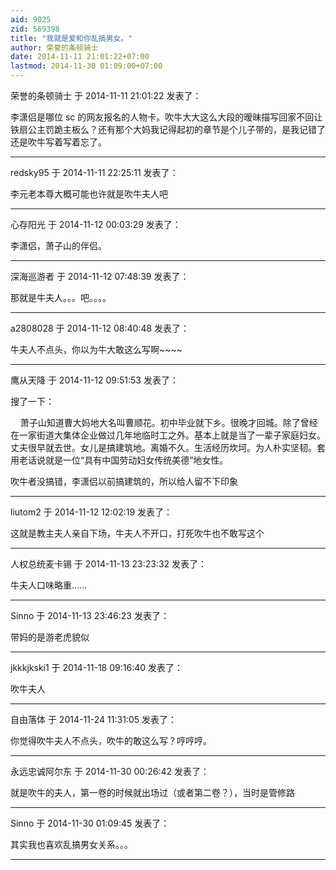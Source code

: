 ```yaml
---
aid: 9025
zid: 569398
title: "我就是爱和你乱搞男女。"
author: 荣誉的条顿骑士
date: 2014-11-11 21:01:22+07:00
lastmod: 2014-11-30 01:09:00+07:00
---
```


荣誉的条顿骑士 于 2014-11-11 21:01:22 发表了：

李潇侣是哪位 sc 的网友报名的人物卡。吹牛大大这么大段的暧昧描写回家不回让铁扇公主罚跪主板么？还有那个大妈我记得起初的章节是个儿子带的，是我记错了还是吹牛写着写着忘了。

---

redsky95 于 2014-11-11 22:25:11 发表了：

李元老本尊大概可能也许就是吹牛夫人吧

---

心存阳光 于 2014-11-12 00:03:29 发表了：

李潇侣，萧子山的伴侣。

---

深海巡游者 于 2014-11-12 07:48:39 发表了：

那就是牛夫人。。。吧。。。。

---

a2808028 于 2014-11-12 08:40:48 发表了：

牛夫人不点头，你以为牛大敢这么写啊~~~~

---

鹰从天降 于 2014-11-12 09:51:53 发表了：

搜了一下：

&nbsp; &nbsp; 萧子山知道曹大妈地大名叫曹顺花。初中毕业就下乡。很晚才回城。除了曾经在一家街道大集体企业做过几年地临时工之外。基本上就是当了一辈子家庭妇女。丈夫很早就去世。女儿是搞建筑地。离婚不久。生活经历坎坷。为人朴实坚韧。套用老话说就是一位“具有中国劳动妇女传统美德”地女性。

吹牛者没搞错，李潇侣以前搞建筑的，所以给人留不下印象

---

liutom2 于 2014-11-12 12:02:19 发表了：

这就是教主夫人亲自下场，牛夫人不开口，打死吹牛也不敢写这个

---

人权总统麦卡锡 于 2014-11-13 23:23:32 发表了：

牛夫人口味略重......

---

Sinno 于 2014-11-13 23:46:23 发表了：

带妈的是游老虎貌似

---

jkkkjkski1 于 2014-11-18 09:16:40 发表了：

吹牛夫人

---

自由落体 于 2014-11-24 11:31:05 发表了：

你觉得吹牛夫人不点头，吹牛的敢这么写？哼哼哼。

---

永远忠诚阿尔东 于 2014-11-30 00:26:42 发表了：

就是吹牛的夫人，第一卷的时候就出场过（或者第二卷？），当时是管修路

---

Sinno 于 2014-11-30 01:09:45 发表了：

其实我也喜欢乱搞男女关系。。。

---
